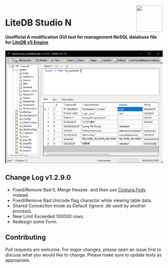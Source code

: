 <img src="https://github.com/KravitzMC/LiteDB.Studio/blob/main/172976723.png" width="85" height="85" align="right">

# LiteDB Studio N

#### Unofficial A modification GUI tool for management NoSQL database file for [LiteDB v5 Engine](https://www.litedb.org)

![](https://github.com/KravitzMC/LiteDB.Studio/blob/main/screenshot.png)

## Change Log v1.2.9.0
- Fixed/Remove Bad IL Merge freezee. and then use [Costura.Fody](https://github.com/Fody/Costura) instead.
- Fixed/Remove Bad Unicode flag charactor while viewing table data.
- Shared Connection mode as Default (Ignore .db used by another process).
- New Limit Exceeded 100000 rows.
- Redesign some Form.


## Contributing
Pull requests are welcome. For major changes, please open an issue first to discuss what you would like to change.
Please make sure to update tests as appropriate.
